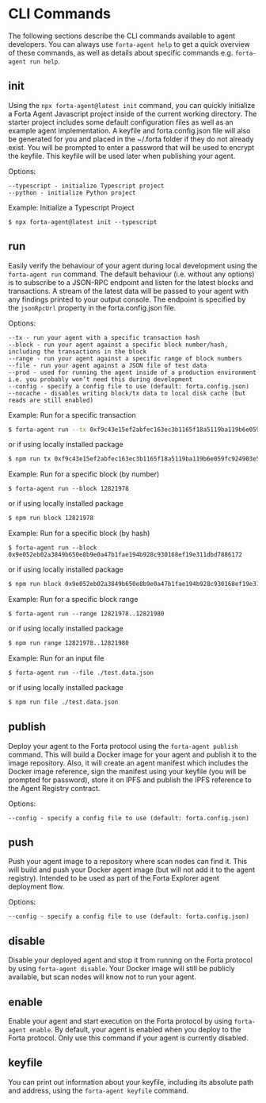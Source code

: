 # CLI Commands

The following sections describe the CLI commands available to agent developers. You can always use `forta-agent help` to get a quick overview of these commands, as well as details about specific commands e.g. `forta-agent run help`.

## init

Using the `npx forta-agent@latest init` command, you can quickly initialize a Forta Agent Javascript project inside of the current working directory. The starter project includes some default configuration files as well as an example agent implementation. A keyfile and forta.config.json file will also be generated for you and placed in the ~/.forta folder if they do not already exist. You will be prompted to enter a password that will be used to encrypt the keyfile. This keyfile will be used later when publishing your agent.

Options:

```
--typescript - initialize Typescript project
--python - initialize Python project
```

Example: Initialize a Typescript Project

```
$ npx forta-agent@latest init --typescript
```

## run

Easily verify the behaviour of your agent during local development using the `forta-agent run` command. The default behaviour (i.e. without any options) is to subscribe to a JSON-RPC endpoint and listen for the latest blocks and transactions. A stream of the latest data will be passed to your agent with any findings printed to your output console. The endpoint is specified by the `jsonRpcUrl` property in the forta.config.json file.

Options:

```
--tx - run your agent with a specific transaction hash
--block - run your agent against a specific block number/hash, including the transactions in the block
--range - run your agent against a specific range of block numbers
--file - run your agent against a JSON file of test data
--prod - used for running the agent inside of a production environment i.e. you probably won’t need this during development
--config - specify a config file to use (default: forta.config.json)
--nocache - disables writing block/tx data to local disk cache (but reads are still enabled)
```

Example: Run for a specific transaction

```bash
$ forta-agent run --tx 0xf9c43e15ef2abfec163ec3b1165f18a5119ba119b6e059fc924903e5251e3543
```

or if using locally installed package

```bash
$ npm run tx 0xf9c43e15ef2abfec163ec3b1165f18a5119ba119b6e059fc924903e5251e3543
```

Example: Run for a specific block (by number)

```
$ forta-agent run --block 12821978
```

or if using locally installed package

```bash
$ npm run block 12821978
```

Example: Run for a specific block (by hash)

```
$ forta-agent run --block 0x9e052eb02a3849b650e8b9e0a47b1fae194b928c930168ef19e311dbd7886172
```

or if using locally installed package

```bash
$ npm run block 0x9e052eb02a3849b650e8b9e0a47b1fae194b928c930168ef19e311dbd7886172
```

Example: Run for a specific block range

```
$ forta-agent run --range 12821978..12821980
```

or if using locally installed package

```bash
$ npm run range 12821978..12821980
```

Example: Run for an input file

```
$ forta-agent run --file ./test.data.json
```

or if using locally installed package

```bash
$ npm run file ./test.data.json
```

## publish

Deploy your agent to the Forta protocol using the `forta-agent publish` command. This will build a Docker image for your agent and publish it to the image repository. Also, it will create an agent manifest which includes the Docker image reference, sign the manifest using your keyfile (you will be prompted for password), store it on IPFS and publish the IPFS reference to the Agent Registry contract.

Options:

```
--config - specify a config file to use (default: forta.config.json)
```

## push

Push your agent image to a repository where scan nodes can find it. This will build and push your Docker agent image (but will not add it to the agent registry). Intended to be used as part of the Forta Explorer agent deployment flow.

Options:

```
--config - specify a config file to use (default: forta.config.json)
```

## disable

Disable your deployed agent and stop it from running on the Forta protocol by using `forta-agent disable`. Your Docker image will still be publicly available, but scan nodes will know not to run your agent.

## enable

Enable your agent and start execution on the Forta protocol by using `forta-agent enable`. By default, your agent is enabled when you deploy to the Forta protocol. Only use this command if your agent is currently disabled.

## keyfile

You can print out information about your keyfile, including its absolute path and address, using the `forta-agent keyfile` command.
